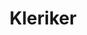 ---
layout: home
title: Kleriker
categories:
  - classes
next_class:
  - Kleriker der Hama
  - Kleriker der Seloue
  - Kleriker des Bellum
  - Kleriker der Justicia
  - Kleriker der Fortuna
  - Kleriker des Niruin
  - Kleriker der Farone
  - Kleriker des Kaze
  - Kleriker der Avila
  - Kleriker des Thanatos
---